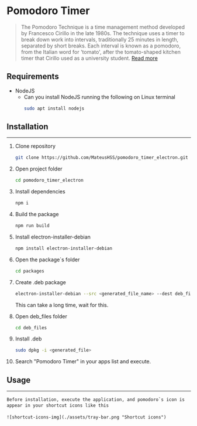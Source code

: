 # Pomodoro Timer

> The Pomodoro Technique is a time management method developed by Francesco Cirillo in the late 1980s. The technique uses a timer to break down work into intervals, traditionally 25 minutes in length, separated by short breaks. Each interval is known as a pomodoro, from the Italian word for 'tomato', after the tomato-shaped kitchen timer that Cirillo used as a university student. [Read more](https://en.wikipedia.org/wiki/Pomodoro_Technique)


## Requirements

* NodeJS
    - Can you install NodeJS running the following on Linux terminal
        ``` bash
        sudo apt install nodejs
        ```

## Installation
------------------------------------------------------------

1. Clone repository
    ``` bash
    git clone https://github.com/MateusHSS/pomodoro_timer_electron.git
    ```

2. Open project folder
    ``` bash
    cd pomodoro_timer_electron
    ```

3. Install dependencies
    ``` bash
    npm i
    ```

4. Build the package
    ``` bash
    npm run build
    ```

6. Install electron-installer-debian
    ``` bash
    npm install electron-installer-debian
    ```

5. Open the package`s folder
    ``` bash
    cd packages
    ```

7. Create .deb package
    ``` bash
    electron-installer-debian --src <generated_file_name> --dest deb_files --arch <system_arch>
    ```

    This can take a long time, wait for this.

8. Open deb_files folder
    ``` bash
    cd deb_files
    ```

9. Install .deb
    ``` bash
    sudo dpkg -i <generated_file>
    ```

10. Search "Pomodoro Timer" in your apps list and execute.

## Usage
---------------------------------
    Before installation, execute the application, and pomodoro`s icon is appear in your shortcut icons like this

    ![shortcut-icons-img](./assets/tray-bar.png "Shortcut icons")
